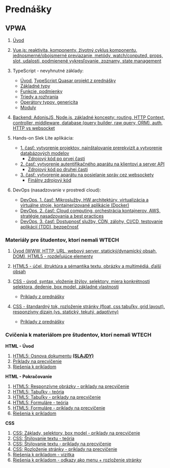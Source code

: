 # Prednášky

## VPWA

1. [Úvod](zdroje/1p-uvod.pdf)

2. [Vue.js: reaktivita, komponenty, životný cyklus komponentu, jednosmerné/obojsmerné previazanie, metódy, watch/conputed, props, slot, udalosti, podmienené vykresľovanie, zoznamy, state management](zdroje/2p-vuejs.pdf)

3. TypeScript - nevyhnutné základy:
    * [Úvod](zdroje/3p-ts-01-intro.pdf), [TypeScript Quasar projekt z prednášky](zdroje/3p-quasar.zip)  
    * [Základné typy](zdroje/3p-ts-02-basic-types.pdf)  
    * [Funkcie, podmienky](zdroje/3p-ts-03-functions-conditions.pdf)  
    * [Triedy a rozhrania](zdroje/4p-ts-04-classes-interfaces.pdf)
    * [Operátory typov, genericita](zdroje/4p-ts-05-type-operators-generics.pdf)
    * [Moduly](zdroje/4p-ts-06-moduls.pdf)

4. [Backend: AdonisJS, Node.js, základné koncepty: routing, HTTP Context, controller, middleware, database (query builder, raw query, ORM), auth, HTTP vs websocket](zdroje/5p-be-adonisjs.pdf)

5. Hands-on Slek Lite aplikácia:
    * [1. časť: vytvorenie projektov, nainštalovanie prerekvizít a vytvorenie databázových modelov](slek/part1/readme.md)
        * [Zdrojový kód po prvej časti](slek/slek-part1.zip)
    * [2. časť: vytvorenie autentifikačného aparátu na klientovi a server API](slek/part2/readme.md)
        * [Zdrojový kód po druhej časti](slek/slek-part2.zip)
    * [3. časť: vytvorenie aparátu na posielanie správ cez websockety](slek/part3/readme.md)
        * [Finálny zdrojový kód](slek/slek-final.zip)

6. DevOps (nasadzovanie v prostredí cloud):
    * [DevOps, 1. časť: Mikroslužby, HW architektúry, virtualizácia a virtuálne stroje, kontajnerizované aplikácie (Docker)](zdroje/6p-devops-01-mikrosluzby-virtualizacia-docker.pdf)
    * [DevOps, 2. časť: Cloud computing, orchestrácia kontajnerov, AWS, stratégie nasadzovania a best practices](zdroje/6p-devops-02-cloud-orchestracia-aws.pdf)
    * [DevOps, 3. časť: Dostupnosť služby, CDN, zálohy, CI/CD, testovanie aplikácií (TDD), bezpečnosť](zdroje/6p-devops-03-dostupnost-CDN-CICD-TDD-bezpecnost.pdf)

### Materiály pre študentov, ktorí nemali WTECH

1. [Úvod (WWW, HTTP, URL, webový server, statický/dynamický obsah, DOM), HTML5 - rozdeľujúce elementy](zdroje/wtech/01-WT-uvod-html.pdf)

2. [HTML5 - účel, štruktúra a sémantika textu, obrázky a multimédiá, ďalší obsah](zdroje/wtech/02-WT-html.pdf)

3. [CSS - úvod, syntax, vloženie štýlov, selektory, miera konkrétnosti selektora, dedenie, box model, základné vlastnosti](zdroje/wtech/03-WT-css-uvod-selektory-box.pdf)
    * [Príklady z prednášky](zdroje/wtech/priklady-03-WT-css.zip)

4. [CSS - štandardný tok, rozloženie stránky (float, css tabuľky, grid layout), responzívny dizajn (vs. statický, tekutý, adaptívny)](zdroje/wtech/04-WT-css-responzivny-dizajn.pdf)
    * [Príklady z prednášky](zdroje/wtech/priklady-04-WT-css.zip)


### Cvičenia k materiálom pre študentov, ktorí nemali WTECH

**HTML - Úvod**
1. [HTML5: Osnova dokumentu](zdroje/wtech/2-c) **[(SLAJDY)](zdroje/wtech/2-c/zdroje/c2-osnova-dokumentu.pdf)**
2. [Príklady na precvičenie](zdroje/wtech/2-c/#c2-priklady)
3. [Riešenia k príkladom](zdroje/wtech/zdroje/cvicenie2-priklady-riesenia.zip)

**HTML - Pokračovanie**
1. [HTML5: Responzívne obrázky - príklady na precvičenie](zdroje/wtech/3-c/obrazky)
2. [HTML5: Tabuľky - teória](zdroje/wtech/3-c/tabulky)
3. [HTML5: Tabuľky - príklady na precvičenie](zdroje/wtech/3-c/tabulky#c3-tabulky-priklady)
4. [HTML5: Formuláre - teória](zdroje/wtech/3-c/formulare)
5. [HTML5: Formuláre - príklady na precvičenie](zdroje/wtech/3-c/formulare#c3-formulare-priklady)
6. [Riešenia k príkladom](zdroje/wtech/zdroje/cvicenie3-priklady-riesenia.zip)

**CSS**
1. [CSS: Základy, selektory, box model - príklady na precvičenie](zdroje/wtech/4-c/zaklady-selektory)
2. [CSS: Štýlovanie textu - teória](zdroje/wtech/4-c/stylovanie-textu)
3. [CSS: Štýlovanie textu - príklady na precvičenie](zdroje/wtech/4-c/stylovanie-textu#c4-stylovanie-textu-priklady)
4. [CSS: Rozloženie stránky - príklady na precvičenie](zdroje/wtech/4-c/rozlozenie-stranky#c4-rozlozenie-stranky-priklady)
5. [Riešenia k príkladom - vizitka](zdroje/wtech/zdroje/cvicenie4a-priklady-riesenia.zip)
6. [Riešenia k príkladom - odkazy ako menu + rozloženie stránky](zdroje/wtech/zdroje/cvicenie4b-priklady-riesenia.zip)
